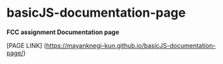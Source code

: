 # basicJS-documentation-page

**FCC assignment Documentation page**

[PAGE LINK] (https://mayanknegi-kun.github.io/basicJS-documentation-page/)
